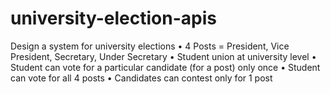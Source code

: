# university-election-apis

Design a system for university elections
•	4 Posts = President, Vice President, Secretary, Under Secretary
•	Student union at university level
•	Student can vote for a particular candidate (for a post) only once
•	Student can vote for all 4 posts
•	Candidates can contest only for 1 post

